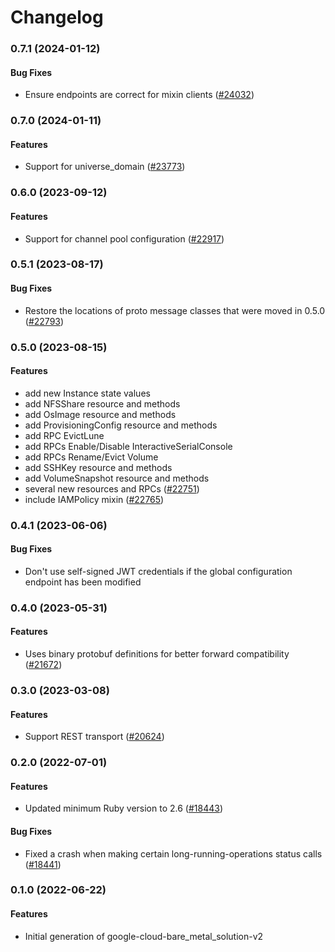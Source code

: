 # Changelog

### 0.7.1 (2024-01-12)

#### Bug Fixes

* Ensure endpoints are correct for mixin clients ([#24032](https://github.com/googleapis/google-cloud-ruby/issues/24032)) 

### 0.7.0 (2024-01-11)

#### Features

* Support for universe_domain ([#23773](https://github.com/googleapis/google-cloud-ruby/issues/23773)) 

### 0.6.0 (2023-09-12)

#### Features

* Support for channel pool configuration ([#22917](https://github.com/googleapis/google-cloud-ruby/issues/22917)) 

### 0.5.1 (2023-08-17)

#### Bug Fixes

* Restore the locations of proto message classes that were moved in 0.5.0 ([#22793](https://github.com/googleapis/google-cloud-ruby/issues/22793)) 

### 0.5.0 (2023-08-15)

#### Features

* add new Instance state values 
* add NFSShare resource and methods 
* add OsImage resource and methods 
* add ProvisioningConfig resource and methods 
* add RPC EvictLune 
* add RPCs Enable/Disable InteractiveSerialConsole 
* add RPCs Rename/Evict Volume 
* add SSHKey resource and methods 
* add VolumeSnapshot resource and methods 
* several new resources and RPCs ([#22751](https://github.com/googleapis/google-cloud-ruby/issues/22751)) 
* include IAMPolicy mixin ([#22765](https://github.com/googleapis/google-cloud-ruby/issues/22765)) 

### 0.4.1 (2023-06-06)

#### Bug Fixes

* Don't use self-signed JWT credentials if the global configuration endpoint has been modified 

### 0.4.0 (2023-05-31)

#### Features

* Uses binary protobuf definitions for better forward compatibility ([#21672](https://github.com/googleapis/google-cloud-ruby/issues/21672)) 

### 0.3.0 (2023-03-08)

#### Features

* Support REST transport ([#20624](https://github.com/googleapis/google-cloud-ruby/issues/20624)) 

### 0.2.0 (2022-07-01)

#### Features

* Updated minimum Ruby version to 2.6 ([#18443](https://github.com/googleapis/google-cloud-ruby/issues/18443)) 
#### Bug Fixes

* Fixed a crash when making certain long-running-operations status calls ([#18441](https://github.com/googleapis/google-cloud-ruby/issues/18441)) 

### 0.1.0 (2022-06-22)

#### Features

* Initial generation of google-cloud-bare_metal_solution-v2

